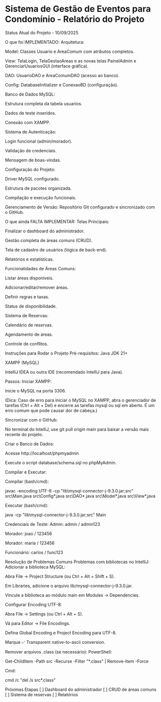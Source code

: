 ﻿# Sistema de Gestão de Eventos para Condomínio - Relatório do Projeto

Status Atual do Projeto - 10/09/2025

O que foi IMPLEMENTADO:
Arquitetura:

Model: Classes Usuario e AreaComum com atributos completos.

View: TelaLogin, TelaGestaoAreas e as novas telas PainelAdmin e GerenciarUsuariosGUI (interface gráfica).

DAO: UsuarioDAO e AreaComumDAO (acesso ao banco).

Config: DatabaseInitializer e ConexaoBD (configuração).

Banco de Dados MySQL:

Estrutura completa da tabela usuarios.

Dados de teste inseridos.

Conexão com XAMPP.

Sistema de Autenticação:

Login funcional (admin/morador).

Validação de credenciais.

Mensagem de boas-vindas.

Configuração do Projeto:

Driver MySQL configurado.

Estrutura de pacotes organizada.

Compilação e execução funcionais.

Gerenciamento de Versão: Repositório Git configurado e sincronizado com o GitHub.

O que ainda FALTA IMPLEMENTAR:
Telas Principais:

Finalizar o dashboard do administrador.

Gestão completa de áreas comuns (CRUD).

Tela de cadastro de usuários (lógica de back-end).

Relatórios e estatísticas.

Funcionalidades de Áreas Comuns:

Listar áreas disponíveis.

Adicionar/editar/remover áreas.

Definir regras e taxas.

Status de disponibilidade.

Sistema de Reservas:

Calendário de reservas.

Agendamento de áreas.

Controle de conflitos.

Instruções para Rodar o Projeto
Pré-requisitos:
Java JDK 21+

XAMPP (MySQL)

IntelliJ IDEA ou outra IDE (recomendado IntelliJ para Java).

Passos:
Iniciar XAMPP:

Inicie o MySQL na porta 3306.

(Dica: Caso de erro para iniciar o MySQL no XAMPP, abra o gerenciador de tarefas (Ctrl + Alt + Del) e encerre as tarefas mysql ou sql em aberto. É um erro comum que pode causar dor de cabeça.)

Sincronizar com o GitHub:

No terminal do IntelliJ, use git pull origin main para baixar a versão mais recente do projeto.

Criar o Banco de Dados:

Acesse http://localhost/phpmyadmin

Execute o script database/schema.sql no phpMyAdmin.

Compilar e Executar:

Compilar (bash/cmd):

javac -encoding UTF-8 -cp "lib\mysql-connector-j-9.3.0.jar;src" src\Main.java src\Config*.java src\DAO*.java src\Model*.java src\View*.java

Executar (bash/cmd):

java -cp "lib\mysql-connector-j-9.3.0.jar;src" Main

Credenciais de Teste:
Admin: admin / admin123

Morador: joao / 123456

Morador: maria / 123456

Funcionário: carlos / func123

Resolução de Problemas Comuns
Problemas com bibliotecas no IntelliJ:
Adicionar a biblioteca MySQL:

Abra File → Project Structure (ou Ctrl + Alt + Shift + S).

Em Libraries, adicione o arquivo lib/mysql-connector-j-9.3.0.jar.

Vincule a biblioteca ao módulo main em Modules → Dependencies.

Configurar Encoding UTF-8:

Abra File → Settings (ou Ctrl + Alt + S).

Vá para Editor → File Encodings.

Defina Global Encoding e Project Encoding para UTF-8.

Marque ✅ Transparent native-to-ascii conversion.

Remover arquivos .class (se necessário):
PowerShell:

Get-ChildItem -Path src -Recurse -Filter "*.class" | Remove-Item -Force

Cmd:

cmd /c "del /s src\*.class"

Próximas Etapas
[ ] Dashboard do administrador
[ ] CRUD de áreas comuns
[ ] Sistema de reservas
[ ] Relatórios
